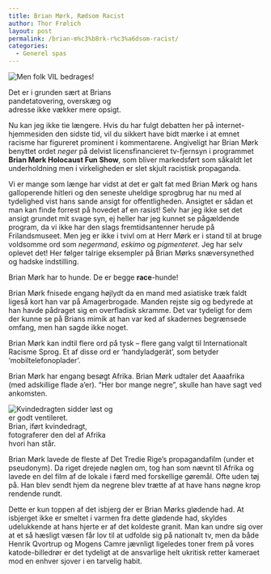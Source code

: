 ```yaml
---
title: Brian Mørk, Rædsom Racist
author: Thor Frølich
layout: post
permalink: /brian-m%c3%b8rk-r%c3%a6dsom-racist/
categories:
  - Generel spas
---
```

<div class="bitImage bitRight" style="width: 228px">
  <img src="http://www.abekat.net/wp-content/images/brianhitler.jpg" alt="Men folk VIL bedrages!" /></p> <p>
    Det er i grunden sært at Brians pandetatovering, overskæg og adresse ikke vækker mere opsigt.
  </p>
</div>

Nu kan jeg ikke tie længere. Hvis du har fulgt debatten her på internet-hjemmesiden den sidste tid, vil du sikkert have bidt mærke i at emnet racisme har figureret prominent i kommentarene. Angiveligt har Brian Mørk benyttet ordet *neger* på delvist licensfinancieret tv-fjernsyn i programmet **Brian Mørk Holocaust Fun Show**, som bliver markedsført som såkaldt let underholdning men i virkeligheden er slet skjult racistisk propaganda.<!--more-->

  
Vi er mange som længe har vidst at det er galt fat med Brian Mørk og hans galloperende hitleri og den seneste uheldige sprogbrug har nu med al tydelighed vist hans sande ansigt for offentligheden. Ansigtet er sådan et man kan finde forrest på hovedet af en rasist! Selv har jeg ikke set det ansigt grundet mit svage syn, ej heller har jeg kunnet se pågældende program, da vi ikke har den slags fremtidsantenner herude på Frilandsmuseet. Men jeg er ikke i tvivl om at Herr Mørk er i stand til at bruge voldsomme ord som *negermand*, *eskimo* og *pigmenteret*. Jeg har selv oplevet det! Her følger talrige eksempler på Brian Mørks snæversynethed og hadske indstilling.

Brian Mørk har to hunde. De er begge **race**-hunde!

Brian Mørk fnisede engang højlydt da en mand med asiatiske træk faldt ligeså kort han var på Amagerbrogade. Manden rejste sig og bedyrede at han havde pådraget sig en overfladisk skramme. Det var tydeligt for dem der kunne se på Brians mimik at han var ked af skadernes begrænsede omfang, men han sagde ikke noget.

Brian Mørk kan indtil flere ord på tysk – flere gang valgt til Internationalt Racisme Sprog. Et af disse ord er ‘handyladgerät’, som betyder ‘mobiltelefonoplader’.

Brian Mørk har engang besøgt Afrika. Brian Mørk udtaler det Aaaafrika (med adskillige flade a’er). “Her bor mange negre”, skulle han have sagt ved ankomsten.

<div class="bitImage bitLeft" style="width: 209px">
  <img src="http://www.abekat.net/wp-content/images/leniriefen.jpg" alt="Kvindedragten sidder løst og er godt ventileret." /><br /> Brian, iført kvindedragt, fotograferer den del af Afrika hvori han står.
</div>

Brian Mørk lavede de fleste af Det Tredie Rige’s propagandafilm (under et pseudonym). Da riget drejede nøglen om, tog han som nævnt til Afrika og lavede en del film af de lokale i færd med forskellige gøremål. Ofte uden tøj på. Han blev sendt hjem da negrene blev trætte af at have hans nøgne krop rendende rundt.

Dette er kun toppen af det isbjerg der er Brian Mørks glødende had. At isbjerget ikke er smeltet i varmen fra dette glødende had, skyldes udelukkende at hans hjerte er af det koldeste granit. Man kan undre sig over at et så hæsligt væsen får lov til at udfolde sig på nationalt tv, men da både Henrik Qvortrup og Mogens Camre jævnligt ligeledes toner frem på vores katode-billedrør er det tydeligt at de ansvarlige helt ukritisk retter kameraet mod en enhver sjover i en tarvelig habit.